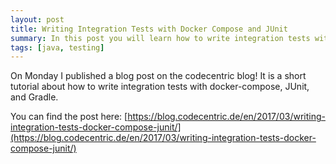 ```yaml
---
layout: post
title: Writing Integration Tests with Docker Compose and JUnit
summary: In this post you will learn how to write integration tests with Docker Compose and JUnit.
tags: [java, testing]
---
```


On Monday I published a blog post on the codecentric blog! It is a short tutorial about how to write integration tests with docker-compose, JUnit, and Gradle.

You can find the post here: [https://blog.codecentric.de/en/2017/03/writing-integration-tests-docker-compose-junit/](https://blog.codecentric.de/en/2017/03/writing-integration-tests-docker-compose-junit/)
